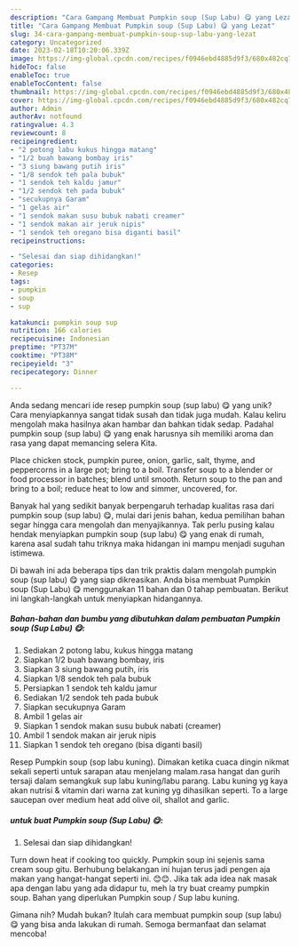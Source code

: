 ```yaml
---
description: "Cara Gampang Membuat Pumpkin soup (Sup Labu) 😋 yang Lezat"
title: "Cara Gampang Membuat Pumpkin soup (Sup Labu) 😋 yang Lezat"
slug: 34-cara-gampang-membuat-pumpkin-soup-sup-labu-yang-lezat
category: Uncategorized
date: 2023-02-18T10:20:06.339Z
image: https://img-global.cpcdn.com/recipes/f0946ebd4885d9f3/680x482cq70/pumpkin-soup-sup-labu-foto-resep-utama.jpg
hideToc: false
enableToc: true
enableTocContent: false
thumbnail: https://img-global.cpcdn.com/recipes/f0946ebd4885d9f3/680x482cq70/pumpkin-soup-sup-labu-foto-resep-utama.jpg
cover: https://img-global.cpcdn.com/recipes/f0946ebd4885d9f3/680x482cq70/pumpkin-soup-sup-labu-foto-resep-utama.jpg
author: Admin
authorAv: notfound
ratingvalue: 4.3
reviewcount: 8
recipeingredient:
- "2 potong labu kukus hingga matang"
- "1/2 buah bawang bombay iris"
- "3 siung bawang putih iris"
- "1/8 sendok teh pala bubuk"
- "1 sendok teh kaldu jamur"
- "1/2 sendok teh pada bubuk"
- "secukupnya Garam"
- "1 gelas air"
- "1 sendok makan susu bubuk nabati creamer"
- "1 sendok makan air jeruk nipis"
- "1 sendok teh oregano bisa diganti basil"
recipeinstructions:

- "Selesai dan siap dihidangkan!"
categories:
- Resep
tags:
- pumpkin
- soup
- sup

katakunci: pumpkin soup sup 
nutrition: 166 calories
recipecuisine: Indonesian
preptime: "PT37M"
cooktime: "PT38M"
recipeyield: "3"
recipecategory: Dinner

---
```





Anda sedang mencari ide resep pumpkin soup (sup labu) 😋 yang unik? Cara menyiapkannya sangat tidak susah dan tidak juga mudah. Kalau keliru mengolah maka hasilnya akan hambar dan bahkan tidak sedap. Padahal pumpkin soup (sup labu) 😋 yang enak harusnya sih memiliki aroma dan rasa yang dapat memancing selera Kita.





Place chicken stock, pumpkin puree, onion, garlic, salt, thyme, and peppercorns in a large pot; bring to a boil. Transfer soup to a blender or food processor in batches; blend until smooth. Return soup to the pan and bring to a boil; reduce heat to low and simmer, uncovered, for.

Banyak hal yang sedikit banyak berpengaruh terhadap kualitas rasa dari pumpkin soup (sup labu) 😋, mulai dari jenis bahan, kedua pemilihan bahan segar hingga cara mengolah dan menyajikannya. Tak perlu pusing kalau hendak menyiapkan pumpkin soup (sup labu) 😋 yang enak di rumah, karena asal sudah tahu triknya maka hidangan ini mampu menjadi suguhan istimewa.






Di bawah ini ada beberapa tips dan trik praktis dalam mengolah pumpkin soup (sup labu) 😋 yang siap dikreasikan. Anda bisa membuat Pumpkin soup (Sup Labu) 😋 menggunakan 11 bahan dan 0 tahap pembuatan. Berikut ini langkah-langkah untuk menyiapkan hidangannya.

<!--inarticleads1-->

##### Bahan-bahan dan bumbu yang dibutuhkan dalam pembuatan Pumpkin soup (Sup Labu) 😋:

1. Sediakan 2 potong labu, kukus hingga matang
1. Siapkan 1/2 buah bawang bombay, iris
1. Siapkan 3 siung bawang putih, iris
1. Siapkan 1/8 sendok teh pala bubuk
1. Persiapkan 1 sendok teh kaldu jamur
1. Sediakan 1/2 sendok teh pada bubuk
1. Siapkan secukupnya Garam
1. Ambil 1 gelas air
1. Siapkan 1 sendok makan susu bubuk nabati (creamer)
1. Ambil 1 sendok makan air jeruk nipis
1. Siapkan 1 sendok teh oregano (bisa diganti basil)


Resep Pumpkin soup (sop labu kuning). Dimakan ketika cuaca dingin nikmat sekali seperti untuk sarapan atau menjelang malam.rasa hangat dan gurih tersaji dalam semangkuk sup labu kuning/labu parang. Labu kuning yg kaya akan nutrisi &amp; vitamin dari warna zat kuning yg dihasilkan seperti. To a large saucepan over medium heat add olive oil, shallot and garlic. 

<!--inarticleads2-->

#####  untuk buat Pumpkin soup (Sup Labu) 😋:


1. Selesai dan siap dihidangkan!

Turn down heat if cooking too quickly. Pumpkin soup ini sejenis sama cream soup gitu. Berhubung belakangan ini hujan terus jadi pengen aja makan yang hangat-hangat seperti ini. 😊😊. Jika tak ada idea nak masak apa dengan labu yang ada didapur tu, meh la try buat creamy pumpkin soup. Bahan yang diperlukan Pumpkin soup / Sup labu kuning. 

Gimana nih? Mudah bukan? Itulah cara membuat pumpkin soup (sup labu) 😋 yang bisa anda lakukan di rumah. Semoga bermanfaat dan selamat mencoba!
